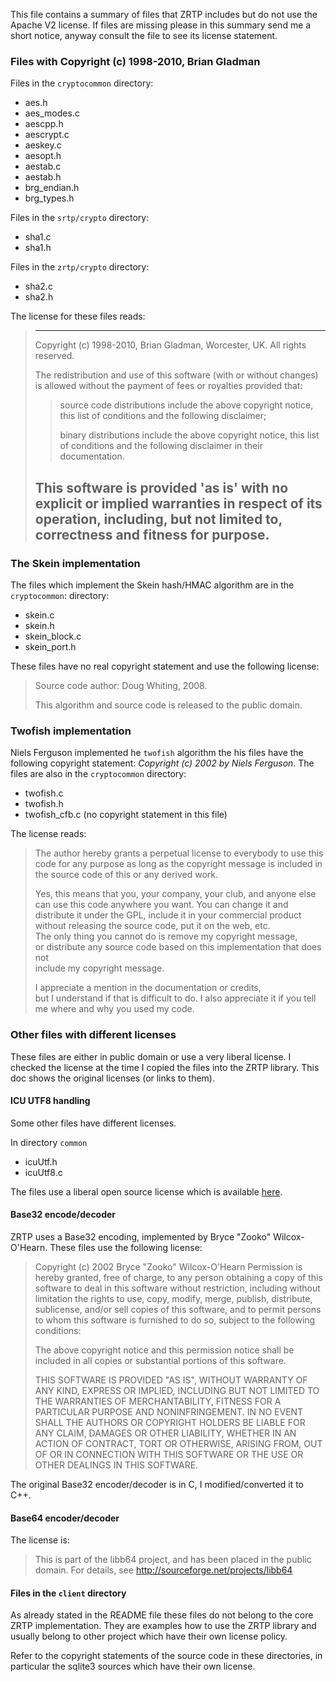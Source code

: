 This file contains a summary of files that ZRTP includes but do not use the Apache V2
license. If files are missing please in this summary send me a short notice, anyway
consult the file to see its license statement. 


### Files with Copyright (c) 1998-2010, Brian Gladman

Files in the `cryptocommon` directory:
* aes.h
* aes_modes.c
* aescpp.h
* aescrypt.c
* aeskey.c
* aesopt.h
* aestab.c
* aestab.h
* brg_endian.h
* brg_types.h

Files in the `srtp/crypto` directory:
* sha1.c
* sha1.h

Files in the `zrtp/crypto` directory:
* sha2.c
* sha2.h

The license for these files reads:

> ---------------------------------------------------------------------------
> Copyright (c) 1998-2010, Brian Gladman, Worcester, UK. All rights reserved.
> 
> The redistribution and use of this software (with or without changes)
> is allowed without the payment of fees or royalties provided that:
> 
>>   source code distributions include the above copyright notice, this
>>   list of conditions and the following disclaimer;
>> 
>>   binary distributions include the above copyright notice, this list
>>   of conditions and the following disclaimer in their documentation.
> 
> This software is provided 'as is' with no explicit or implied warranties
> in respect of its operation, including, but not limited to, correctness
> and fitness for purpose.
> ---------------------------------------------------------------------------


### The Skein implementation

The files which implement the Skein hash/HMAC algorithm are in the `cryptocommon`:
directory:
* skein.c
* skein.h
* skein_block.c
* skein_port.h

These files have no real copyright statement and use the following license:
> Source code author: Doug Whiting, 2008.
>
> This algorithm and source code is released to the public domain.


### Twofish implementation

Niels Ferguson implemented he `twofish` algorithm the his files have the following
copyright statement: *Copyright (c) 2002 by Niels Ferguson*. The files are also in the
`cryptocommon` directory:
* twofish.c
* twofish.h
* twofish_cfb.c  (no copyright statement in this file)

The license reads:

> The author hereby grants a perpetual license to everybody to 
> use this code for any purpose as long as the copyright message is included 
> in the source code of this or any derived work. 
>  
> Yes, this means that you, your company, your club, and anyone else 
> can use this code anywhere you want. You can change it and distribute it 
> under the GPL, include it in your commercial product without releasing 
> the source code, put it on the web, etc.  
> The only thing you cannot do is remove my copyright message,  
> or distribute any source code based on this implementation that does not  
> include my copyright message.  
>  
> I appreciate a mention in the documentation or credits,  
> but I understand if that is difficult to do. 
> I also appreciate it if you tell me where and why you used my code. 

### Other files with different licenses

These files are either in public domain or use a very liberal license. I checked
the license at the time I copied the files into the ZRTP library. This doc shows
the original licenses (or links to them). 

#### ICU UTF8 handling

Some other files have different licenses.

In directory `common`
* icuUtf.h
* icuUtf8.c

The files use a liberal open source license which is available [here][icuLicense].

#### Base32 encode/decoder

ZRTP uses a Base32 encoding, implemented by Bryce "Zooko" Wilcox-O'Hearn. These
files use the following license:

> Copyright (c) 2002 Bryce "Zooko" Wilcox-O'Hearn Permission is hereby
> granted, free of charge, to any person obtaining a copy of this software to
> deal in this software without restriction, including without limitation the
> rights to use, copy, modify, merge, publish, distribute, sublicense, and/or
> sell copies of this software, and to permit persons to whom this software
> is furnished to do so, subject to the following conditions:
>
> The above copyright notice and this permission notice shall be included in
> all copies or substantial portions of this software.
>
> THIS SOFTWARE IS PROVIDED "AS IS", WITHOUT WARRANTY OF ANY KIND, EXPRESS OR
> IMPLIED, INCLUDING BUT NOT LIMITED TO THE WARRANTIES OF MERCHANTABILITY,
> FITNESS FOR A PARTICULAR PURPOSE AND NONINFRINGEMENT. IN NO EVENT SHALL THE
> AUTHORS OR COPYRIGHT HOLDERS BE LIABLE FOR ANY CLAIM, DAMAGES OR OTHER
> LIABILITY, WHETHER IN AN ACTION OF CONTRACT, TORT OR OTHERWISE, ARISING
> FROM, OUT OF OR IN CONNECTION WITH THIS SOFTWARE OR THE USE OR OTHER
> DEALINGS IN THIS SOFTWARE.

The original Base32 encoder/decoder is in C, I modified/converted it to C++.
 

#### Base64 encoder/decoder

The license is:
> This is part of the libb64 project, and has been placed in the public domain.
> For details, see http://sourceforge.net/projects/libb64


#### Files in the `client` directory

As already stated in the README file these files do not belong to the core ZRTP
implementation. They are examples how to use the ZRTP library and usually belong
to other project which have their own license policy.

Refer to the copyright statements of the source code in these directories, in
particular the sqlite3 sources which have their own license.

[icuLicense]: https://www.unicode.org/copyright.html#License
